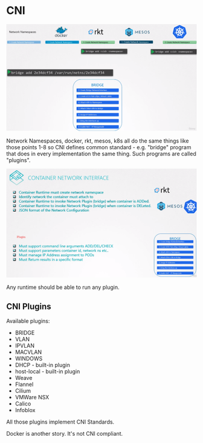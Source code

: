 # CNI

![CNI1](../images/43_cni1.png)

Network Namespaces, docker, rkt, mesos, k8s all do the same things like those points 1-8 so CNI defines common standard - e.g. "bridge" program that does in every implementation the same thing. Such programs are called "plugins".

![CNI2](../images/43_cni2.png)

Any runtime should be able to run any plugin.

## CNI Plugins

Available plugins:
* BRIDGE
* VLAN
* IPVLAN
* MACVLAN
* WINDOWS
* DHCP - built-in plugin
* host-local - built-in plugin
* Weave
* Flannel
* Cilium
* VMWare NSX
* Calico
* Infoblox

All those plugins implement CNI Standards.

Docker is another story. It's not CNI compliant.